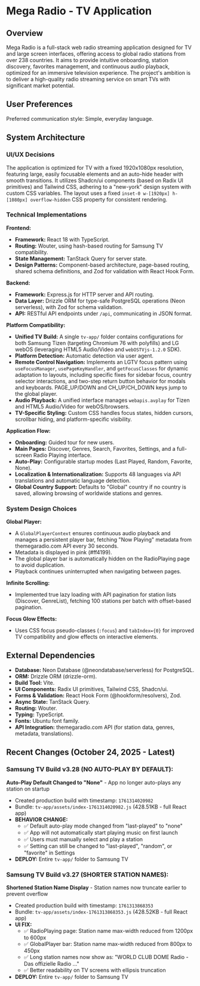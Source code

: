 # Mega Radio - TV Application

## Overview

Mega Radio is a full-stack web radio streaming application designed for TV and large screen interfaces, offering access to global radio stations from over 238 countries. It aims to provide intuitive onboarding, station discovery, favorites management, and continuous audio playback, optimized for an immersive television experience. The project's ambition is to deliver a high-quality radio streaming service on smart TVs with significant market potential.

## User Preferences

Preferred communication style: Simple, everyday language.

## System Architecture

### UI/UX Decisions

The application is optimized for TV with a fixed 1920x1080px resolution, featuring large, easily focusable elements and an auto-hide header with smooth transitions. It utilizes Shadcn/ui components (based on Radix UI primitives) and Tailwind CSS, adhering to a "new-york" design system with custom CSS variables. The layout uses a fixed `inset-0 w-[1920px] h-[1080px] overflow-hidden` CSS property for consistent rendering.

### Technical Implementations

**Frontend:**
-   **Framework:** React 18 with TypeScript.
-   **Routing:** Wouter, using hash-based routing for Samsung TV compatibility.
-   **State Management:** TanStack Query for server state.
-   **Design Patterns:** Component-based architecture, page-based routing, shared schema definitions, and Zod for validation with React Hook Form.

**Backend:**
-   **Framework:** Express.js for HTTP server and API routing.
-   **Data Layer:** Drizzle ORM for type-safe PostgreSQL operations (Neon serverless), with Zod for schema validation.
-   **API:** RESTful API endpoints under `/api`, communicating in JSON format.

**Platform Compatibility:**
-   **Unified TV Build:** A single `tv-app/` folder contains configurations for both Samsung Tizen (targeting Chromium 76 with polyfills) and LG webOS (leveraging HTML5 Audio/Video and `webOSTVjs-1.2.0` SDK).
-   **Platform Detection:** Automatic detection via user agent.
-   **Remote Control Navigation:** Implements an LGTV focus pattern using `useFocusManager`, `usePageKeyHandler`, and `getFocusClasses` for dynamic adaptation to layouts, including specific fixes for sidebar focus, country selector interactions, and two-step return button behavior for modals and keyboards. PAGE_UP/DOWN and CH_UP/CH_DOWN keys jump to the global player.
-   **Audio Playback:** A unified interface manages `webapis.avplay` for Tizen and HTML5 Audio/Video for webOS/browsers.
-   **TV-Specific Styling:** Custom CSS handles focus states, hidden cursors, scrollbar hiding, and platform-specific visibility.

**Application Flow:**
-   **Onboarding:** Guided tour for new users.
-   **Main Pages:** Discover, Genres, Search, Favorites, Settings, and a full-screen Radio Playing interface.
-   **Auto-Play:** Configurable startup modes (Last Played, Random, Favorite, None).
-   **Localization & Internationalization:** Supports 48 languages via API translations and automatic language detection.
-   **Global Country Support:** Defaults to "Global" country if no country is saved, allowing browsing of worldwide stations and genres.

### System Design Choices

**Global Player:**
-   A `GlobalPlayerContext` ensures continuous audio playback and manages a persistent player bar, fetching "Now Playing" metadata from themegaradio.com API every 30 seconds.
-   Metadata is displayed in pink (#ff4199).
-   The global player bar is automatically hidden on the RadioPlaying page to avoid duplication.
-   Playback continues uninterrupted when navigating between pages.

**Infinite Scrolling:**
-   Implemented true lazy loading with API pagination for station lists (Discover, GenreList), fetching 100 stations per batch with offset-based pagination.

**Focus Glow Effects:**
-   Uses CSS focus pseudo-classes (`:focus`) and `tabIndex={0}` for improved TV compatibility and glow effects on interactive elements.

## External Dependencies

-   **Database:** Neon Database (@neondatabase/serverless) for PostgreSQL.
-   **ORM:** Drizzle ORM (drizzle-orm).
-   **Build Tool:** Vite.
-   **UI Components:** Radix UI primitives, Tailwind CSS, Shadcn/ui.
-   **Forms & Validation:** React Hook Form (@hookform/resolvers), Zod.
-   **Async State:** TanStack Query.
-   **Routing:** Wouter.
-   **Typing:** TypeScript.
-   **Fonts:** Ubuntu font family.
-   **API Integration:** themegaradio.com API (for station data, genres, metadata, translations).

## Recent Changes (October 24, 2025 - Latest)

### Samsung TV Build v3.28 (NO AUTO-PLAY BY DEFAULT):
**Auto-Play Default Changed to "None"** - App no longer auto-plays any station on startup
   - Created production build with timestamp: `1761314020982`
   - Bundle: `tv-app/assets/index-1761314020982.js` (428.51KB - full React app)
   - **BEHAVIOR CHANGE:**
     - ✅ Default auto-play mode changed from "last-played" to "none"
     - ✅ App will not automatically start playing music on first launch
     - ✅ Users must manually select and play a station
     - ✅ Setting can still be changed to "last-played", "random", or "favorite" in Settings
   - **DEPLOY:** Entire `tv-app/` folder to Samsung TV

### Samsung TV Build v3.27 (SHORTER STATION NAMES):
**Shortened Station Name Display** - Station names now truncate earlier to prevent overflow
   - Created production build with timestamp: `1761313868353`
   - Bundle: `tv-app/assets/index-1761313868353.js` (428.52KB - full React app)
   - **UI FIX:**
     - ✅ RadioPlaying page: Station name max-width reduced from 1200px to 600px
     - ✅ GlobalPlayer bar: Station name max-width reduced from 800px to 450px
     - ✅ Long station names now show as: "WORLD CLUB DOME Radio - Das offizielle Radio ..."
     - ✅ Better readability on TV screens with ellipsis truncation
   - **DEPLOY:** Entire `tv-app/` folder to Samsung TV